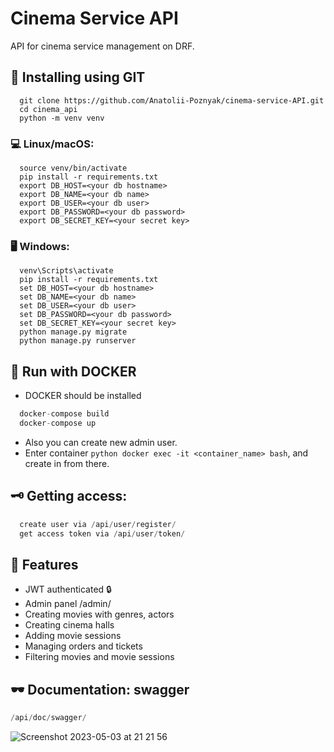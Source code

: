 # Cinema Service API

API for cinema service management on DRF.

## 💾 Installing using GIT
```
  git clone https://github.com/Anatolii-Poznyak/cinema-service-API.git
  cd cinema_api
  python -m venv venv
```

### 💻 Linux/macOS:
```
  source venv/bin/activate
  pip install -r requirements.txt
  export DB_HOST=<your db hostname>
  export DB_NAME=<your db name>
  export DB_USER=<your db user>
  export DB_PASSWORD=<your db password>
  export DB_SECRET_KEY=<your secret key>
```

### 🖥 Windows:
```
  venv\Scripts\activate
  pip install -r requirements.txt
  set DB_HOST=<your db hostname>
  set DB_NAME=<your db name>
  set DB_USER=<your db user>
  set DB_PASSWORD=<your db password>
  set DB_SECRET_KEY=<your secret key>
  python manage.py migrate
  python manage.py runserver
```

## 📀 Run with DOCKER
- DOCKER should be installed

```python
  docker-compose build
  docker-compose up
```

- Also you can create new admin user.
- Enter container ```python docker exec -it <container_name> bash```, and create in from there.


## 🗝 Getting access:
```python
  create user via /api/user/register/
  get access token via /api/user/token/
```

## 🧾 Features
- JWT authenticated 🔒
- Admin panel /admin/
- Creating movies with genres, actors
- Creating cinema halls
- Adding movie sessions
- Managing orders and tickets
- Filtering movies and movie sessions

## 🕶 Documentation: swagger
```python
/api/doc/swagger/
```
![Screenshot 2023-05-03 at 21 21 56](https://user-images.githubusercontent.com/122725491/236009365-81304874-e44b-42b4-819f-ddf2879c39ee.png)


